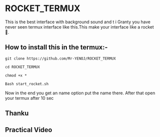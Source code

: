 # ROCKET_TERMUX
This is the best interface with background sound and t i Granty you have never seen termux interface like this.This make your interface like a rocket 🚀. 
## How to install this in the termux:-
```
git clone https://github.com/Mr-YENOJ/ROCKET_TERMUX

cd ROCKET_TERMUX

chmod +x *

Bash start_rocket.sh
```
Now in the end you get an name option put the name there.
After that open your termux after 10 sec


## Thanku
## Practical Video
